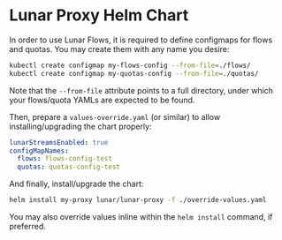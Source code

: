 # Lunar Proxy Helm Chart

In order to use Lunar Flows, it is required to define configmaps for flows and quotas.
You may create them with any name you desire:

```bash
kubectl create configmap my-flows-config --from-file=./flows/
kubectl create configmap my-quotas-config --from-file=./quotas/
```
Note that the `--from-file` attribute points to a full directory, under which your flows/quota YAMLs are expected to be found.

Then, prepare a `values-override.yaml` (or similar) to allow installing/upgrading the chart properly:

```yaml
lunarStreamsEnabled: true
configMapNames:
  flows: flows-config-test
  quotas: quotas-config-test
```

And finally, install/upgrade the chart:
```bash
helm install my-proxy lunar/lunar-proxy -f ./override-values.yaml
```

You may also override values inline within the `helm install` command, if preferred.
